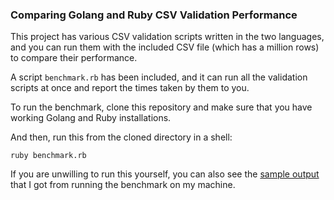 ### Comparing Golang and Ruby CSV Validation Performance

This project has various CSV validation scripts written in the two languages, and you can run them with the included CSV file (which has a million rows) to compare their performance.

A script `benchmark.rb` has been included, and it can run all the validation scripts at once and report the times taken by them to you.  

To run the benchmark, clone this repository and make sure that you have working Golang and Ruby installations.

And then, run this from the cloned directory in a shell:

```
ruby benchmark.rb
```

If you are unwilling to run this yourself, you can also see the [sample output](sample_output.txt) that I got from running the benchmark on my machine.